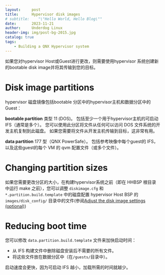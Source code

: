 ```yaml
---
layout:     post
title:      Hypervisor disk images
# subtitle:    "\"Hello World, Hello Blog\""
date:       2023-11-21
author:     Underdog Linux
header-img: img/post-bg-2015.jpg
catalog: true
tags:
    - Building a QNX Hypervisor system
---
```


如果您对hypervisor Host或Guest进行更改，则需要使用hypervisor 系统创建新的bootable disk image并将其传输到您的目标。

# Disk image partitions
hypervisor 磁盘镜像包括bootable 分区中的hypervisor主机和数据分区中的Guest：

**bootable partition**
类型 11 (DOS)。 包括至少一个用于hypervisor主机的可启动 IFS（通常是多个）。
您可以使用此分区将文件从任何可以访问 DOS 文件系统的开发主机复制到此磁盘。 如果您需要将文件从开发主机传输到目标，这非常有用。

**data partition**
177 型（QNX PowerSafe）。 包括参考映像中每个guest的 IFS，以及这些guest的每个 VM 的 qvm 配置文件（或多个文件）。

# Changing partition sizes
如果您需要更改分区的大小，在构建hypervisor系统之前（即在 HHBSP 根目录中运行 make 之前），您可以调整 `diskimage.cfg` 和 `*.partition.build.template` 中的磁盘配置 hypervisor Host BSP 的 `images/disk_config/` 目录中的文件(参阅[Adjust the disk image settings (optional)](https://www.qnx.com/developers/docs/7.1/com.qnx.doc.hypervisor.user/topic/build/build_hhbsp.html#build_hhbsp__3))

# Reducing boot time
您可以修改 `data.partition.build.template` 文件来加快启动时间：
- 从 IFS 构建文件中删除磁盘安装后不需要的所有文件。
- 将这些文件放在数据分区中（在`/guests/`目录中）。

启动速度会更快，因为可启动 IFS 越小，加载所需的时间就越少。
